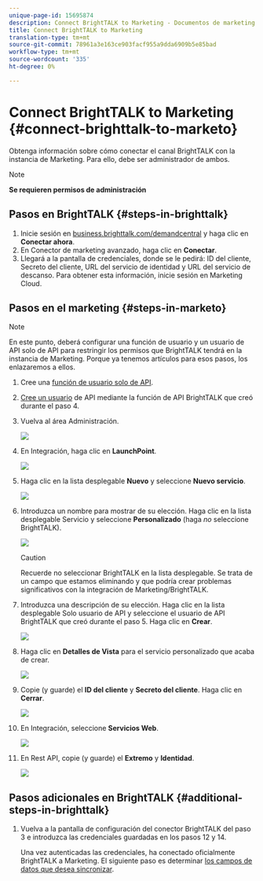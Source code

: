 ```yaml
---
unique-page-id: 15695874
description: Connect BrightTALK to Marketing - Documentos de marketing - Documentación del producto
title: Connect BrightTALK to Marketing
translation-type: tm+mt
source-git-commit: 78961a3e163ce903facf955a9dda6909b5e85bad
workflow-type: tm+mt
source-wordcount: '335'
ht-degree: 0%

---
```



# Connect BrightTALK to Marketing {#connect-brighttalk-to-marketo}

Obtenga información sobre cómo conectar el canal BrightTALK con la instancia de Marketing. Para ello, debe ser administrador de ambos.

>[!NOTE]
>
>**Se requieren permisos de administración**

## Pasos en BrightTALK {#steps-in-brighttalk}

1. Inicie sesión en [business.brighttalk.com/demandcentral](http://business.brighttalk.com/demandcentral/login) y haga clic en **Conectar ahora**.
1. En Conector de marketing avanzado, haga clic en **Conectar**.
1. Llegará a la pantalla de credenciales, donde se le pedirá: ID del cliente, Secreto del cliente, URL del servicio de identidad y URL del servicio de descanso. Para obtener esta información, inicie sesión en Marketing Cloud.

## Pasos en el marketing {#steps-in-marketo}

>[!NOTE]
>
>En este punto, deberá configurar una función de usuario y un usuario de API solo de API para restringir los permisos que BrightTALK tendrá en la instancia de Marketing. Porque ya tenemos artículos para esos pasos, los enlazaremos a ellos.

1. Cree una [función de usuario solo de API](/help/marketo/product-docs/administration/users-and-roles/create-an-api-only-user-role.md).
1. [Cree un usuario](/help/marketo/product-docs/administration/users-and-roles/create-an-api-only-user.md) de API mediante la función de API BrightTALK que creó durante el paso 4.
1. Vuelva al área Administración.

   ![](assets/one.png)

1. En Integración, haga clic en **LaunchPoint**.

   ![](assets/two.png)

1. Haga clic en la lista desplegable **Nuevo** y seleccione **Nuevo servicio**.

   ![](assets/three.png)

1. Introduzca un nombre para mostrar de su elección. Haga clic en la lista desplegable Servicio y seleccione **Personalizado** (haga _no_ seleccione BrightTALK).

   ![](assets/four.png)

   >[!CAUTION]
   >
   >Recuerde no seleccionar BrightTALK en la lista desplegable. Se trata de un campo que estamos eliminando y que podría crear problemas significativos con la integración de Marketing/BrightTALK.

1. Introduzca una descripción de su elección. Haga clic en la lista desplegable Solo usuario de API y seleccione el usuario de API BrightTALK que creó durante el paso 5. Haga clic en **Crear**.

   ![](assets/five.png)

1. Haga clic en **Detalles de Vista** para el servicio personalizado que acaba de crear.

   ![](assets/six.png)

1. Copie (y guarde) el **ID del cliente** y **Secreto del cliente**. Haga clic en **Cerrar**.

   ![](assets/eight-1.png)

1. En Integración, seleccione **Servicios Web**.

   ![](assets/nine-1.png)

1. En Rest API, copie (y guarde) el **Extremo** y **Identidad**.

   ![](assets/ten.png)

## Pasos adicionales en BrightTALK {#additional-steps-in-brighttalk}

1. Vuelva a la pantalla de configuración del conector BrightTALK del paso 3 e introduzca las credenciales guardadas en los pasos 12 y 14.

   Una vez autenticadas las credenciales, ha conectado oficialmente BrightTALK a Marketing. El siguiente paso es determinar [los campos de datos que desea sincronizar](http://support.brighttalk.com/hc/en-us/articles/115005131274-BrightTALK-Connector-for-Marketo-Choose-the-Fields-to-Sync).
